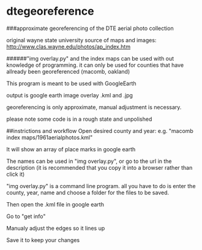 dtegeoreference
===============

###approximate georeferencing of the DTE aerial photo collection

original wayne state university source of maps and images: http://www.clas.wayne.edu/photos/ap_index.htm

######"img overlay.py" and the index maps can be used with out knowledge of programming.
it can only be used for counties that have allready been georeferenced (macomb, oakland)

This program is meant to be used with GoogleEarth

output is google earth image overlay .kml and .jpg

georeferencing is only approximate, manual adjustment is necessary.

please note some code is in a rough state and unpolished


##instrictions and workflow
Open desired county and year: e.g. "macomb index maps/1961aerialphotos.kml"

It will show an array of place marks in google earth

The names can be used in "img overlay.py", or go to the url in the description (it is recommended that you copy it into a browser rather than click it)

"img overlay.py" is a command line program. all you have to do is enter the county, year, name and choose a folder for the files to be saved.

Then open the .kml file in google earth

Go to "get info"

Manualy adjust the edges so it lines up

Save it to keep your changes

